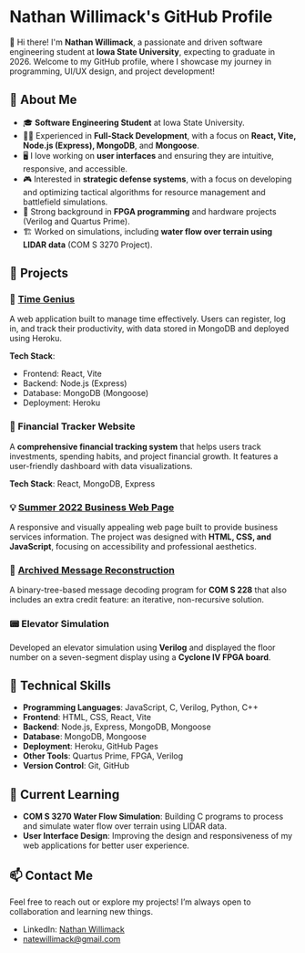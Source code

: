 # Nathan Willimack's GitHub Profile

👋 Hi there! I'm **Nathan Willimack**, a passionate and driven software engineering student at **Iowa State University**, expecting to graduate in 2026. Welcome to my GitHub profile, where I showcase my journey in programming, UI/UX design, and project development!

## 🌟 About Me

- 🎓 **Software Engineering Student** at Iowa State University.
- 👨‍💻 Experienced in **Full-Stack Development**, with a focus on **React, Vite, Node.js (Express), MongoDB**, and **Mongoose**.
- 🖥️ I love working on **user interfaces** and ensuring they are intuitive, responsive, and accessible.
- 🎮 Interested in **strategic defense systems**, with a focus on developing and optimizing tactical algorithms for resource management and battlefield simulations.
- 🔧 Strong background in **FPGA programming** and hardware projects (Verilog and Quartus Prime).
- 🏗️ Worked on simulations, including **water flow over terrain using LIDAR data** (COM S 3270 Project).

## 💼 Projects

### 🔗 [Time Genius](http://www.scheduleguru.org/)
A web application built to manage time effectively. Users can register, log in, and track their productivity, with data stored in MongoDB and deployed using Heroku.


**Tech Stack**:
- Frontend: React, Vite
- Backend: Node.js (Express)
- Database: MongoDB (Mongoose)
- Deployment: Heroku

### 💼 Financial Tracker Website
A **comprehensive financial tracking system** that helps users track investments, spending habits, and project financial growth. It features a user-friendly dashboard with data visualizations.

**Tech Stack**: React, MongoDB, Express

### 💡 [Summer 2022 Business Web Page](https://nate-willimack.github.io/my-site/)
A responsive and visually appealing web page built to provide business services information. The project was designed with **HTML, CSS, and JavaScript**, focusing on accessibility and professional aesthetics.

### 🚀 [Archived Message Reconstruction](https://github.com/Nate-Willimack/project-4)
A binary-tree-based message decoding program for **COM S 228** that also includes an extra credit feature: an iterative, non-recursive solution.

### 📟 Elevator Simulation
Developed an elevator simulation using **Verilog** and displayed the floor number on a seven-segment display using a **Cyclone IV FPGA board**.

## 🔧 Technical Skills

- **Programming Languages**: JavaScript, C, Verilog, Python, C++
- **Frontend**: HTML, CSS, React, Vite
- **Backend**: Node.js, Express, MongoDB, Mongoose
- **Database**: MongoDB, Mongoose
- **Deployment**: Heroku, GitHub Pages
- **Other Tools**: Quartus Prime, FPGA, Verilog
- **Version Control**: Git, GitHub

## 🔭 Current Learning

- **COM S 3270 Water Flow Simulation**: Building C programs to process and simulate water flow over terrain using LIDAR data.
- **User Interface Design**: Improving the design and responsiveness of my web applications for better user experience.


## 📫 Contact Me

Feel free to reach out or explore my projects! I’m always open to collaboration and learning new things.

- LinkedIn: [Nathan Willimack](https://www.linkedin.com/in/nathan-willimack/)
- natewillimack@gmail.com
